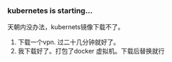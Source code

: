 
### kubernetes is starting...

天朝内没办法，kubernets镜像下载不了。

1. 下载一个vpn. 过二十几分钟就好了。
2. 我下载好了。打包了docker 虚拟机。下载后替换就行

